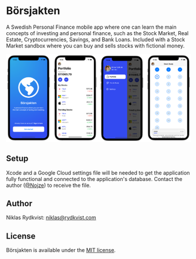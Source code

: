 # Börsjakten

A Swedish Personal Finance mobile app where one can learn the main concepts of investing and personal finance, such as the Stock Market, Real Estate, Cryptocurrencies, Savings, and Bank Loans. Included with a Stock Market sandbox where you can buy and sells stocks with fictional money.

<img src="screenshots.png" />

## Setup

Xcode and a Google Cloud settings file will be needed to get the application fully functional and connected to the application's database. Contact the author ([@Nojze](https://github.com/Nojze)) to receive the file.

## Author

Niklas Rydkvist: [niklas@rydkvist.com](mailto:niklas@rydkvist.com)

## License
Börsjakten is available under the [MIT license](https://github.com/Nojze/borsjakten/blob/main/LICENSE).